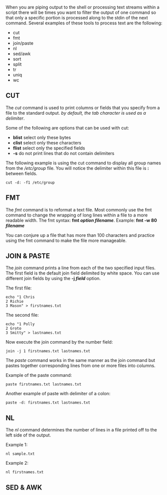 When you are piping output to the shell or processing text streams within a script there will be times you want to filter the output of one command so that only a specific portion is processed along to the stdin of the next command. Several examples of these tools to process text are the following:
- cut
- fmt
- join/paste
- nl
- sed/awk
- sort
- split
- tr
- uniq
- wc

## CUT 

The *cut* command is used to print columns or fields that you specify from a file to the standard output. *by default, the tab character is used as a delimiter*. 

Some of the following are options that can be used with cut:
- **blist** select only these bytes
- **clist** select only these characters
- **flist** select only the specified fields
- **-s** do not print lines that do not contain delimiters

The following example is using the cut command to display all group names from the */etc/group* file. You will notice the delimiter within this file is **:** between fields. 

```execute
cut -d: -f1 /etc/group
```

## FMT

The *fmt* command is to reformat a text file. Most commonly use the fmt command to change the wrapping of long lines within a file to a more readable width. 
The fmt syntax: **fmt *option filename***.
Example: **fmt -w 80 *filename*** 

You can conjure up a file that has more than 100 characters and practice using the fmt command to make the file more manageable. 

## JOIN & PASTE

The *join* command prints a line from each of the two specified input files. The first field is the default join field delimited by white space. You can use different join fields by using the **-j *field*** option.

The first file:
```execute
echo "1 Chris
2 Richie
3 Mason" > firstnames.txt
```

The second file:
```execute
echo "1 Polly
2 Groto
3 Smitty" > lastnames.txt
```

Now execute the join command by the number field:
```execute
join -j 1 firstnames.txt lastnames.txt
```

The *paste* command works in the same manner as the join command but pastes together corresponding lines from one or more files into columns. 

Example of the paste command:
```execute
paste firstnames.txt lastnames.txt
```

Another example of paste with delimiter of a colon:
```execute
paste -d: firstnames.txt lastnames.txt
```

## NL

The *nl* command determines the number of lines in a file printed off to the left side of the output.

Example 1:
```execute
nl sample.txt
```

Example 2:
```execute
nl firstnames.txt
```

## SED & AWK

